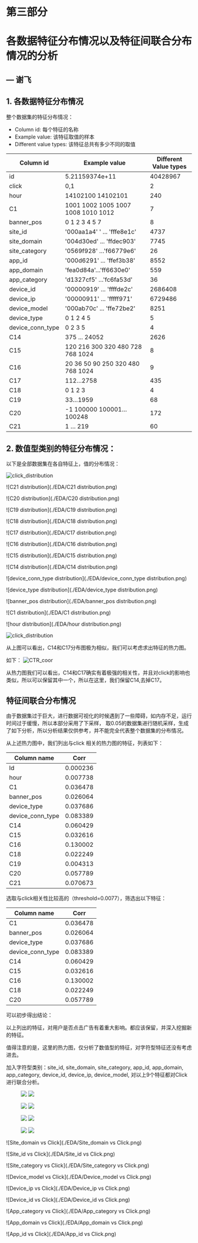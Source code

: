  # 第三部分 

 # 各数据特征分布情况以及特征间联合分布情况的分析

## — 谢飞

 ## 1. 各数据特征分布情况

整个数据集的特征分布情况：

- Column id: 每个特征的名称
- Example value: 该特征取值的样本
- Different value types: 该特征总共有多少不同的取值

| Column id        | Example value                                    | Different Value types |
| ---------------- | ------------------------------------------------ | --------------------- |
| id               | 5.21159374e+11                                   | 40428967              |
| click            | 0,1                                              | 2                     |
| hour             | 14102100 14102101                                | 240                   |
| C1               | 1001 1002 1005 1007 1008 1010 1012               | 7                     |
| banner_pos       | 0 1 2 3 4 5 7                                    | 8                     |
| site_id          | '000aa1a4' ' ... 'fffe8e1c'                      | 4737                  |
| site_domain      | '004d30ed' ... 'ffdec903'                        | 7745                  |
| site_category    | '0569f928' …'f66779e6'                           | 26                    |
| app_id           | '000d6291' ... 'ffef3b38'                        | 8552                  |
| app_domain       | 'fea0d84a'…'ff6630e0'                            | 559                   |
| app_category     | 'd1327cf5' …'fc6fa53d'                           | 36                    |
| device_id        | '00000919' ... 'ffffde2c'                        | 2686408               |
| device_ip        | '00000911' ... 'fffff971'                        | 6729486               |
| device_model     | '000ab70c' ... 'ffe72be2'                        | 8251                  |
| device_type­­­   | 0 1 2 4 5                                        | 5                     |
| device_conn_type | 0 2 3 5                                          | 4                     |
| C14              | 375 ... 24052                                    | 2626                  |
| C15              | 120    216  300  320    480  728  768 1024       | 8                     |
| C16              | 20     36   50   90    250  320  480    768 1024 | 9                     |
| C17              | 112…2758                                         | 435                   |
| C18              | 0 1 2 3                                          | 4                     |
| C19              | 33…1959                                          | 68                    |
| C20              | -1 100000 100001…100248                          | 172                   |
| C21              | 1 … 219                                          | 60                    |

 

 

## 2. 数值型类别的特征分布情况：



以下是全部数据集在各自特征上，值的分布情况：

![click_distribution](./EDA/click_distribution.png)

![C21 distribution](./EDA/C21 distribution.png)

![C20 distribution](./EDA/C20 distribution.png)



![C19 distribution](./EDA/C19 distribution.png)

![C18 distribution](./EDA/C18 distribution.png)

![C17 distribution](./EDA/C17 distribution.png)

![C16 distribution](./EDA/C16 distribution.png)

![C15 distribution](./EDA/C15 distribution.png)

![C14 distribution](./EDA/C14 distribution.png)

![device_conn_type distribution](./EDA/device_conn_type distribution.png)

![device_type distribution](./EDA/device_type distribution.png)

![banner_pos distribution](./EDA/banner_pos distribution.png)

![C1 distribution](./EDA/C1 distribution.png)

![hour distribution](./EDA/hour distribution.png)

![click_distribution](./EDA/click_distribution.png)

从上图可以看出，C14和C17分布图极为相似，我们可以考虑求出特征的热力图。

如下： ![CTR_coor](./EDA/CTR_coor.png)

从热力图我们可以看出，C14和C17确实有着极强的相关性，并且对click的影响也类似，所以可以保留其中一个，所以在这里，我们保留C14,去掉C17。

## 特征间联合分布情况

由于数据集过于巨大，进行数据可视化的时候遇到了一些障碍，如内存不足，运行时间过于缓慢，所以本部分采用了下采样， 取0.05的数据集进行随机采样，生成了如下分析，所以分析结果仅供参考，并不能完全代表整个数据集的分布情况。

从上述热力图中，我们列出与click 相关的热力图的特征，列表如下：

| Column name      | Corr     |
| ---------------- | -------- |
| Id               | 0.000236 |
| hour             | 0.007738 |
| C1               | 0.036478 |
| banner_pos       | 0.026064 |
| device_type      | 0.037686 |
| device_conn_type | 0.083389 |
| C14              | 0.060429 |
| C15              | 0.032616 |
| C16              | 0.130002 |
| C18              | 0.022249 |
| C19              | 0.004313 |
| C20              | 0.057789 |
| C21              | 0.070673 |

选取与click相关性比较高的（threshold=0.0077），筛选出以下特征：

| Column name      | Corr     |
| ---------------- | -------- |
| C1               | 0.036478 |
| banner_pos       | 0.026064 |
| device_type      | 0.037686 |
| device_conn_type | 0.083389 |
| C14              | 0.060429 |
| C15              | 0.032616 |
| C16              | 0.130002 |
| C18              | 0.022249 |
| C20              | 0.057789 |

可以初步得出结论：

以上列出的特征，对用户是否点击广告有着重大影响。都应该保留，并深入挖掘新的特征。

值得注意的是，这里的热力图，仅分析了数值型的特征，对字符型特征还没有考虑进去。

加入字符型类别：site_id, site_domain, site_category, app_id, app_domain, app_category, device_id, device_ip, device_model, 对以上9个特征都对Click进行联合分析。



<figure class="half">
    <img src="./EDA/Site_domain vs Click.png">
    <img src="./EDA/Site_id vs Click.png">
</figure>
<figure class="half">
    <img src="./EDA/Site_category vs Click.png">
    <img src="./EDA/Device_model vs Click.png">
</figure>
<figure class="half">
    <img src="./EDA/Device_id vs Click.png">
    <img src="./EDA/App_category vs Click.png">
</figure>
<figure class="half">
    <img src="./EDA/App_domain vs Click.png">
    <img src="./EDA/App_id vs Click.png">
</figure>

![Site_domain vs Click](./EDA/Site_domain vs Click.png)

![Site_id vs Click](./EDA/Site_id vs Click.png)

![Site_category vs Click](./EDA/Site_category vs Click.png)

![Device_model vs Click](./EDA/Device_model vs Click.png)

![Device_ip vs Click](./EDA/Device_ip vs Click.png)

![Device_id vs Click](./EDA/Device_id vs Click.png)

![App_category vs Click](./EDA/App_category vs Click.png)

![App_domain vs Click](./EDA/App_domain vs Click.png)

![App_id vs Click](./EDA/App_id vs Click.png)
